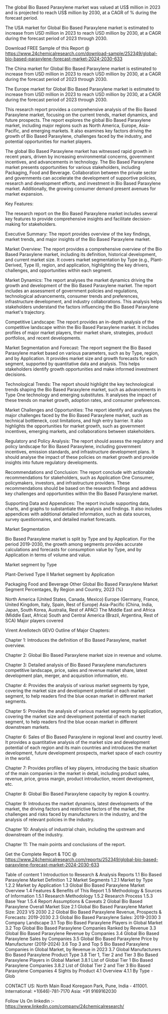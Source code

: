 The global Bio Based Paraxylene market was valued at US$ million in 2023 and is projected to reach US$ million by 2030, at a CAGR of % during the forecast period.

The USA market for Global Bio Based Paraxylene market is estimated to increase from USD million in 2023 to reach USD million by 2030, at a CAGR during the forecast period of 2023 through 2030.

Download FREE Sample of this Report @ https://www.24chemicalresearch.com/download-sample/252349/global-bio-based-paraxylene-forecast-market-2024-2030-633

The China market for Global Bio Based Paraxylene market is estimated to increase from USD million in 2023 to reach USD million by 2030, at a CAGR during the forecast period of 2023 through 2030.

The Europe market for Global Bio Based Paraxylene market is estimated to increase from USD million in 2023 to reach USD million by 2030, at a CAGR during the forecast period of 2023 through 2030.

This research report provides a comprehensive analysis of the Bio Based Paraxylene market, focusing on the current trends, market dynamics, and future prospects. The report explores the global Bio Based Paraxylene market, including major regions such as North America, Europe, Asia-Pacific, and emerging markets. It also examines key factors driving the growth of Bio Based Paraxylene, challenges faced by the industry, and potential opportunities for market players.

The global Bio Based Paraxylene market has witnessed rapid growth in recent years, driven by increasing environmental concerns, government incentives, and advancements in technology. The Bio Based Paraxylene market presents opportunities for various stakeholders, including Packaging, Food and Beverage. Collaboration between the private sector and governments can accelerate the development of supportive policies, research and development efforts, and investment in Bio Based Paraxylene market. Additionally, the growing consumer demand present avenues for market expansion.

Key Features:

The research report on the Bio Based Paraxylene market includes several key features to provide comprehensive insights and facilitate decision-making for stakeholders.

Executive Summary: The report provides overview of the key findings, market trends, and major insights of the Bio Based Paraxylene market.

Market Overview: The report provides a comprehensive overview of the Bio Based Paraxylene market, including its definition, historical development, and current market size. It covers market segmentation by Type (e.g., Plant-Derived, Type II), region, and application, highlighting the key drivers, challenges, and opportunities within each segment.

Market Dynamics: The report analyses the market dynamics driving the growth and development of the Bio Based Paraxylene market. The report includes an assessment of government policies and regulations, technological advancements, consumer trends and preferences, infrastructure development, and industry collaborations. This analysis helps stakeholders understand the factors influencing the Bio Based Paraxylene market's trajectory.

Competitive Landscape: The report provides an in-depth analysis of the competitive landscape within the Bio Based Paraxylene market. It includes profiles of major market players, their market share, strategies, product portfolios, and recent developments.

Market Segmentation and Forecast: The report segment the Bio Based Paraxylene market based on various parameters, such as by Type, region, and by Application. It provides market size and growth forecasts for each segment, supported by quantitative data and analysis. This helps stakeholders identify growth opportunities and make informed investment decisions.

Technological Trends: The report should highlight the key technological trends shaping the Bio Based Paraxylene market, such as advancements in Type One technology and emerging substitutes. It analyses the impact of these trends on market growth, adoption rates, and consumer preferences.

Market Challenges and Opportunities: The report identify and analyses the major challenges faced by the Bio Based Paraxylene market, such as technical bottleneck, cost limitations, and high entry barrier. It also highlights the opportunities for market growth, such as government incentives, emerging markets, and collaborations between stakeholders.

Regulatory and Policy Analysis: The report should assess the regulatory and policy landscape for Bio Based Paraxylene, including government incentives, emission standards, and infrastructure development plans. It should analyse the impact of these policies on market growth and provide insights into future regulatory developments.

Recommendations and Conclusion: The report conclude with actionable recommendations for stakeholders, such as Application One Consumer, policymakers, investors, and infrastructure providers. These recommendations should be based on the research findings and address key challenges and opportunities within the Bio Based Paraxylene market.

Supporting Data and Appendices: The report include supporting data, charts, and graphs to substantiate the analysis and findings. It also includes appendices with additional detailed information, such as data sources, survey questionnaires, and detailed market forecasts.

Market Segmentation

Bio Based Paraxylene market is split by Type and by Application. For the period 2019-2030, the growth among segments provides accurate calculations and forecasts for consumption value by Type, and by Application in terms of volume and value.

Market segment by Type

Plant-Derived
Type II
Market segment by Application

Packaging
Food and Beverage
Other
Global Bio Based Paraxylene Market Segment Percentages, By Region and Country, 2023 (%)

North America (United States, Canada, Mexico)
Europe (Germany, France, United Kingdom, Italy, Spain, Rest of Europe)
Asia-Pacific (China, India, Japan, South Korea, Australia, Rest of APAC)
The Middle East and Africa (Middle East, Africa)
South and Central America (Brazil, Argentina, Rest of SCA)
Major players covered

Virent
Anellotech
GEVO
Outline of Major Chapters:

Chapter 1: Introduces the definition of Bio Based Paraxylene, market overview.

Chapter 2: Global Bio Based Paraxylene market size in revenue and volume.

Chapter 3: Detailed analysis of Bio Based Paraxylene manufacturers competitive landscape, price, sales and revenue market share, latest development plan, merger, and acquisition information, etc.

Chapter 4: Provides the analysis of various market segments by type, covering the market size and development potential of each market segment, to help readers find the blue ocean market in different market segments.

Chapter 5: Provides the analysis of various market segments by application, covering the market size and development potential of each market segment, to help readers find the blue ocean market in different downstream markets.

Chapter 6: Sales of Bio Based Paraxylene in regional level and country level. It provides a quantitative analysis of the market size and development potential of each region and its main countries and introduces the market development, future development prospects, market space of each country in the world.

Chapter 7: Provides profiles of key players, introducing the basic situation of the main companies in the market in detail, including product sales, revenue, price, gross margin, product introduction, recent development, etc.

Chapter 8: Global Bio Based Paraxylene capacity by region & country.

Chapter 9: Introduces the market dynamics, latest developments of the market, the driving factors and restrictive factors of the market, the challenges and risks faced by manufacturers in the industry, and the analysis of relevant policies in the industry.

Chapter 10: Analysis of industrial chain, including the upstream and downstream of the industry.

Chapter 11: The main points and conclusions of the report.

Get the Complete Report & TOC @ https://www.24chemicalresearch.com/reports/252349/global-bio-based-paraxylene-forecast-market-2024-2030-633

Table of content
1 Introduction to Research & Analysis Reports
1.1 Bio Based Paraxylene Market Definition
1.2 Market Segments
1.2.1 Market by Type
1.2.2 Market by Application
1.3 Global Bio Based Paraxylene Market Overview
1.4 Features & Benefits of This Report
1.5 Methodology & Sources of Information
1.5.1 Research Methodology
1.5.2 Research Process
1.5.3 Base Year
1.5.4 Report Assumptions & Caveats
2 Global Bio Based Paraxylene Overall Market Size
2.1 Global Bio Based Paraxylene Market Size: 2023 VS 2030
2.2 Global Bio Based Paraxylene Revenue, Prospects & Forecasts: 2019-2030
2.3 Global Bio Based Paraxylene Sales: 2019-2030
3 Company Landscape
3.1 Top Bio Based Paraxylene Players in Global Market
3.2 Top Global Bio Based Paraxylene Companies Ranked by Revenue
3.3 Global Bio Based Paraxylene Revenue by Companies
3.4 Global Bio Based Paraxylene Sales by Companies
3.5 Global Bio Based Paraxylene Price by Manufacturer (2019-2024)
3.6 Top 3 and Top 5 Bio Based Paraxylene Companies in Global Market, by Revenue in 2023
3.7 Global Manufacturers Bio Based Paraxylene Product Type
3.8 Tier 1, Tier 2 and Tier 3 Bio Based Paraxylene Players in Global Market
3.8.1 List of Global Tier 1 Bio Based Paraxylene Companies
3.8.2 List of Global Tier 2 and Tier 3 Bio Based Paraxylene Companies
4 Sights by Product
4.1 Overview
4.1.1 By Type - Glob

CONTACT US:
North Main Road Koregaon Park, Pune, India - 411001.
International: +1(646)-781-7170
Asia: +91 9169162030

Follow Us On linkedin :- https://www.linkedin.com/company/24chemicalresearch/
